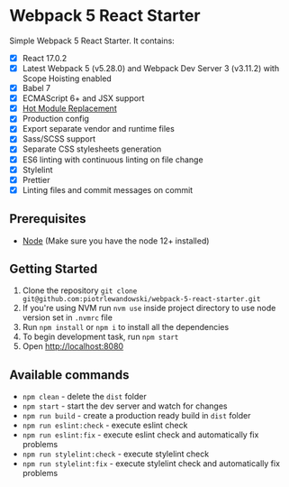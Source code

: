 # Webpack 5 React Starter

Simple Webpack 5 React Starter. It contains:
- [x] React 17.0.2
- [x] Latest Webpack 5 (v5.28.0) and Webpack Dev Server 3 (v3.11.2) with Scope Hoisting enabled
- [x] Babel 7
- [x] ECMAScript 6+ and JSX support
- [x] [Hot Module Replacement](https://webpack.js.org/concepts/hot-module-replacement)
- [x] Production config
- [x] Export separate vendor and runtime files
- [x] Sass/SCSS support
- [x] Separate CSS stylesheets generation
- [x] ES6 linting with continuous linting on file change
- [x] Stylelint
- [x] Prettier
- [x] Linting files and commit messages on commit

## Prerequisites

* [Node](https://nodejs.org/) (Make sure you have the node 12+ installed)

## Getting Started

1. Clone the repository `git clone git@github.com:piotrlewandowski/webpack-5-react-starter.git`
2. If you're using NVM run `nvm use` inside project directory to use node version set in `.nvmrc` file
3. Run `npm install` or `npm i` to install all the dependencies
4. To begin development task, run `npm start`
5. Open [http://localhost:8080](http://localhost:8080)

## Available commands

- `npm clean` - delete the `dist` folder
- `npm start` - start the dev server and watch for changes
- `npm run build` - create a production ready build in `dist` folder
- `npm run eslint:check` - execute eslint check
- `npm run eslint:fix` - execute eslint check and automatically fix problems
- `npm run stylelint:check` - execute stylelint check
- `npm run stylelint:fix` - execute stylelint check and automatically fix problems

